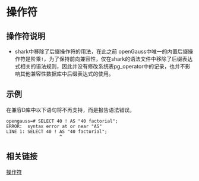 # 操作符

## 操作符说明<a name="zh-cn_topic_0283137550_zh-cn_topic_0237122008_zh-cn_topic_0059778242_seea12beab1954749bad838953810aa71"></a>


-   shark中移除了后缀操作符的用法，在此之前 openGauss中唯一的内置后缀操作符是阶乘`!`，为了保持前向兼容性，仅在shark的语法文件中移除了后缀表达式相关的语法规则，因此并没有修改系统表pg\_operator中的记录，也并不影响其他兼容性数据库中后缀表达式的使用。

## 示例<a name="zh-cn_topic_0283137550_zh-cn_topic_0237122008_zh-cn_topic_0059778242_sf97102106fb1409c84eb71bd5d69dc11"></a>

在兼容D库中以下语句将不再支持，而是报告语法错误。

```
opengauss=# SELECT 40 ! AS "40 factorial";
ERROR:  syntax error at or near "AS"
LINE 1: SELECT 40 ! AS "40 factorial";
                    ^

```

## 相关链接<a name="section156744489391"></a>

[操作符](../SQLReference/操作符.md)